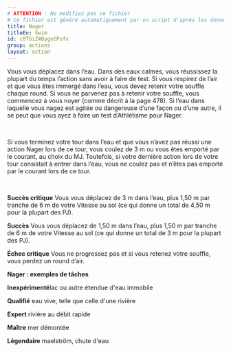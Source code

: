 ```yaml
---
# ATTENTION : Ne modifiez pas ce fichier
# Ce fichier est généré automatiquement par un script d'après les données du module Foundry VTT officiel et de sa traduction
title: Nager
titleEn: Swim
id: c8TGiZ48ygoSPofx
group: actions
layout: action
---
```

<p>Vous vous déplacez dans l’eau. Dans des eaux calmes, vous réussissez la plupart du temps l’action sans avoir à faire de test. Si vous respirez de l’air et que vous êtes immergé dans l’eau, vous devez retenir votre souffle chaque round. Si vous ne parvenez pas à retenir votre souffle, vous commencez à vous noyer (comme décrit à la page 478). Si l’eau dans laquelle vous nagez est agitée ou dangereuse d’une façon ou d’une autre, il se peut que vous ayez à faire un test d’Athlétisme pour Nager.</p><p>&nbsp;</p><p>Si vous terminez votre tour dans l’eau et que vous n’avez pas réussi une action Nager lors de ce tour, vous coulez de 3 m ou vous êtes emporté par le courant, au choix du MJ. Toutefois, si votre dernière action lors de votre tour consistait à entrer dans l’eau, vous ne coulez pas et n’êtes pas emporté par le courant lors de ce tour.</p><p>&nbsp;</p><p><strong>Succès critique</strong> Vous vous déplacez de 3 m dans l’eau, plus 1,50 m par tranche de 6 m de votre Vitesse au sol (ce qui donne un total de 4,50 m pour la plupart des PJ).</p><p><strong>Succès</strong> Vous vous déplacez de 1,50 m dans l’eau, plus 1,50 m par tranche de 6 m de votre Vitesse au sol (ce qui donne un total de 3 m pour la plupart des PJ).</p><p><strong>Échec critique</strong> Vous ne progressez pas et si vous retenez votre souffle, vous perdez un round d’air.</p><p><strong>Nager : exemples de tâches</strong></p><p><strong>Inexpérimenté</strong>lac ou autre étendue d'eau immobile</p><p><strong>Qualifié</strong> eau vive, telle que celle d'une rivière</p><p><strong>Expert</strong> rivière au débit rapide</p><p><strong>Maître</strong> mer démontée</p><p><strong>Légendaire</strong> maelström, chute d'eau</p>

